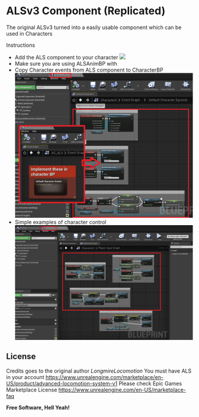 # ALSv3 Component (Replicated)

The original ALSv3 turned into a easily usable component which can be used in Characters

Instructions
- Add the ALS component to your character
![](Component.png)
- Make sure you are using ALSAnimBP with  
- Copy Character events from ALS component to CharacterBP
![](Pics/Implement.png)
- Simple examples of character control
![](Pics/Examples.png)




License
----
Credits goes to the original author *LongmireLocomotion*
You must have ALS in your account
https://www.unrealengine.com/marketplace/en-US/product/advanced-locomotion-system-v1
Please check Epic Games Marketplace License
https://www.unrealengine.com/en-US/marketplace-faq


**Free Software, Hell Yeah!**
